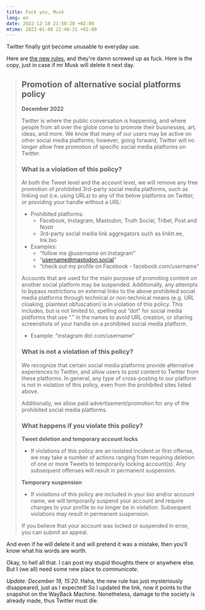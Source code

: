 ```yaml
---
title: Fuck you, Musk
lang: en
date: 2022-12-18 21:50:28 +02:00
mtime: 2023-01-08 22:40:31 +02:00
---
```


Twitter finally got become unusable to everyday use.

Here are [the new rules][1], and they're damn screwed up as fuck. Here is the copy, just in case if mr Musk will delete it next day.

> ## Promotion of alternative social platforms policy
>
> **December 2022**
> 
> Twitter is where the public conversation is happening, and where people from all over the globe come to promote their businesses, art, ideas, and more. We know that many of our users may be active on other social media platforms; however, going forward, Twitter will no longer allow free promotion of specific social media platforms on Twitter.
> 
> ### What is a violation of this policy?
> 
> At both the Tweet level and the account level, we will remove any free promotion of prohibited 3rd-party social media platforms, such as linking out (i.e. using URLs) to any of the below platforms on Twitter, or providing your handle without a URL:
> 
>  - Prohibited platforms:
>     - Facebook, Instagram, Mastodon, Truth Social, Tribel, Post and Nostr
>     - 3rd-party social media link aggregators such as linktr.ee, lnk.bio
>  - Examples: 
>     - “follow me @username on Instagram”
>     - “username@mastodon.social”
>     - “check out my profile on Facebook - facebook.com/username”
> 
> Accounts that are used for the main purpose of promoting content on another social platform may be suspended.  Additionally, any attempts to bypass restrictions on external links to the above prohibited social media platforms through technical or non-technical means (e.g. URL cloaking, plaintext obfuscation) is in violation of this policy. This includes, but is not limited to, spelling out “dot” for social media platforms that use “.” in the names to avoid URL creation, or sharing screenshots of your handle on a prohibited social media platform.
> 
>  - Example: “instagram dot com/username”
> 
> ### What is not a violation of this policy?
> 
> We recognize that certain social media platforms provide alternative experiences to Twitter, and allow users to post content to Twitter from these platforms. In general, any type of cross-posting to our platform is not in violation of this policy, even from the prohibited sites listed above.
> 
> Additionally, we allow paid advertisement/promotion for any of the prohibited social media platforms.
> 
> ### What happens if you violate this policy?
> 
> **Tweet deletion and temporary account locks**
> 
> - If violations of this policy are an isolated incident or first offense, we may take a number of actions ranging from requiring deletion of one or more Tweets to temporarily locking account(s). Any subsequent offenses will result in permanent suspension.
> 
> **Temporary suspension**
> 
> - If violations of this policy are included in your bio and/or account name, we will temporarily suspend your account and require changes to your profile to no longer be in violation. Subsequent violations may result in permanent suspension.
> 
> If you believe that your account was locked or suspended in error, you can submit an appeal.

And even if he will delete it and will pretend it was a mistake, then you'll know what his words are worth.

Okay, to hell all that. I can post my stupid thoughts there or anywhere else. But I (we all) need some new place to _communicate_.

_Update: December 19, 15:20._ Haha, the new rule has just mysteriously disappeared, just as I expected! So I updated the link, now it points to the snapshot on the WayBack Machine. Nonetheless, damage to the society is already made, thus Twitter must die.

[x]: https://help.twitter.com/en/rules-and-policies/social-platforms-policy
[1]: https://web.archive.org/web/20221218220050/https://help.twitter.com/en/rules-and-policies/social-platforms-policy
